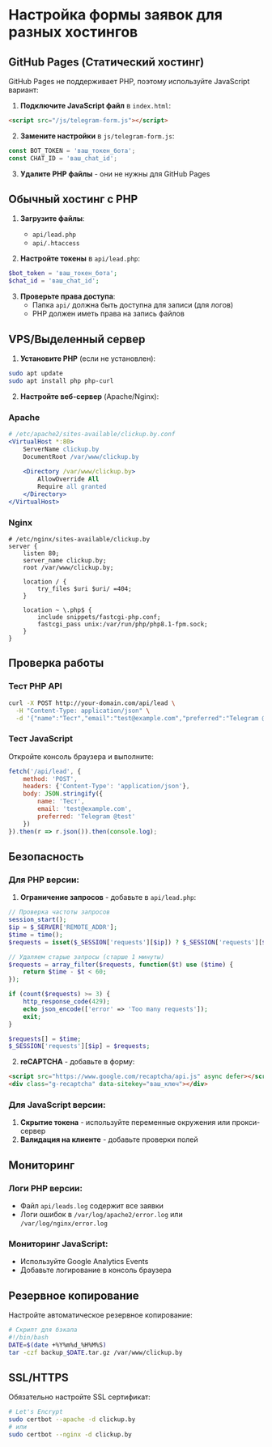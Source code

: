 # Настройка формы заявок для разных хостингов

## GitHub Pages (Статический хостинг)

GitHub Pages не поддерживает PHP, поэтому используйте JavaScript вариант:

1. **Подключите JavaScript файл** в `index.html`:
```html
<script src="/js/telegram-form.js"></script>
```

2. **Замените настройки** в `js/telegram-form.js`:
```javascript
const BOT_TOKEN = 'ваш_токен_бота';
const CHAT_ID = 'ваш_chat_id';
```

3. **Удалите PHP файлы** - они не нужны для GitHub Pages

## Обычный хостинг с PHP

1. **Загрузите файлы**:
   - `api/lead.php`
   - `api/.htaccess`

2. **Настройте токены** в `api/lead.php`:
```php
$bot_token = 'ваш_токен_бота';
$chat_id = 'ваш_chat_id';
```

3. **Проверьте права доступа**:
   - Папка `api/` должна быть доступна для записи (для логов)
   - PHP должен иметь права на запись файлов

## VPS/Выделенный сервер

1. **Установите PHP** (если не установлен):
```bash
sudo apt update
sudo apt install php php-curl
```

2. **Настройте веб-сервер** (Apache/Nginx):

### Apache
```apache
# /etc/apache2/sites-available/clickup.by.conf
<VirtualHost *:80>
    ServerName clickup.by
    DocumentRoot /var/www/clickup.by
    
    <Directory /var/www/clickup.by>
        AllowOverride All
        Require all granted
    </Directory>
</VirtualHost>
```

### Nginx
```nginx
# /etc/nginx/sites-available/clickup.by
server {
    listen 80;
    server_name clickup.by;
    root /var/www/clickup.by;
    
    location / {
        try_files $uri $uri/ =404;
    }
    
    location ~ \.php$ {
        include snippets/fastcgi-php.conf;
        fastcgi_pass unix:/var/run/php/php8.1-fpm.sock;
    }
}
```

## Проверка работы

### Тест PHP API
```bash
curl -X POST http://your-domain.com/api/lead \
  -H "Content-Type: application/json" \
  -d '{"name":"Тест","email":"test@example.com","preferred":"Telegram @test"}'
```

### Тест JavaScript
Откройте консоль браузера и выполните:
```javascript
fetch('/api/lead', {
    method: 'POST',
    headers: {'Content-Type': 'application/json'},
    body: JSON.stringify({
        name: 'Тест',
        email: 'test@example.com',
        preferred: 'Telegram @test'
    })
}).then(r => r.json()).then(console.log);
```

## Безопасность

### Для PHP версии:
1. **Ограничение запросов** - добавьте в `api/lead.php`:
```php
// Проверка частоты запросов
session_start();
$ip = $_SERVER['REMOTE_ADDR'];
$time = time();
$requests = isset($_SESSION['requests'][$ip]) ? $_SESSION['requests'][$ip] : [];

// Удаляем старые запросы (старше 1 минуты)
$requests = array_filter($requests, function($t) use ($time) {
    return $time - $t < 60;
});

if (count($requests) >= 3) {
    http_response_code(429);
    echo json_encode(['error' => 'Too many requests']);
    exit;
}

$requests[] = $time;
$_SESSION['requests'][$ip] = $requests;
```

2. **reCAPTCHA** - добавьте в форму:
```html
<script src="https://www.google.com/recaptcha/api.js" async defer></script>
<div class="g-recaptcha" data-sitekey="ваш_ключ"></div>
```

### Для JavaScript версии:
1. **Скрытие токена** - используйте переменные окружения или прокси-сервер
2. **Валидация на клиенте** - добавьте проверки полей

## Мониторинг

### Логи PHP версии:
- Файл `api/leads.log` содержит все заявки
- Логи ошибок в `/var/log/apache2/error.log` или `/var/log/nginx/error.log`

### Мониторинг JavaScript:
- Используйте Google Analytics Events
- Добавьте логирование в консоль браузера

## Резервное копирование

Настройте автоматическое резервное копирование:
```bash
# Скрипт для бэкапа
#!/bin/bash
DATE=$(date +%Y%m%d_%H%M%S)
tar -czf backup_$DATE.tar.gz /var/www/clickup.by
```

## SSL/HTTPS

Обязательно настройте SSL сертификат:
```bash
# Let's Encrypt
sudo certbot --apache -d clickup.by
# или
sudo certbot --nginx -d clickup.by
```
